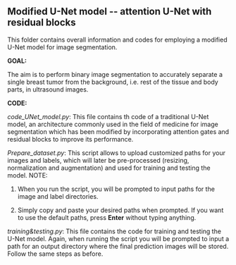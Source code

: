 ## Modified U-Net model -- attention U-Net with residual blocks

This folder contains overall information and codes for employing a modified U-Net model for image segmentation.

**GOAL:**

The aim is to perform binary image segmentation to accurately separate a single breast tumor from the background, i.e. rest of the tissue and body parts, in ultrasound images. 

**CODE:**

*code_UNet_model.py*:
This file contains th code of a traditional U-Net model, an architecture commonly used in the field of medicine for image segmentation which has been modified by incorporating attention gates and residual blocks to improve its performance. 

*Prepare_dataset.py*:
This script allows to upload customized paths for your images and labels, which will later be pre-processed (resizing, normalization and augmentation) and used for training and testing the model. NOTE:

1. When you run the script, you will be prompted to input paths for the image and label directories. 

2. Simply copy and paste your desired paths when prompted. If you want to use the default paths, press **Enter** without typing anything.

*training&testing.py*:
This file contains the code for training and testing the U-Net model. Again, when running the script you will be prompted to input a path for an output directory where the final prediction images will be stored. Follow the same steps as before.  
